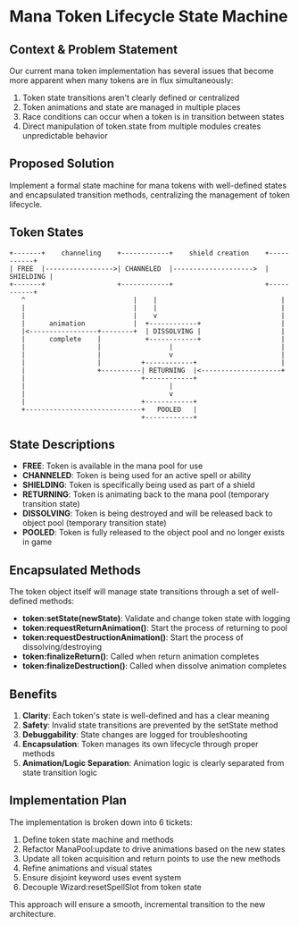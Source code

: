 # Mana Token Lifecycle State Machine

## Context & Problem Statement
Our current mana token implementation has several issues that become more apparent when many tokens are in flux simultaneously:

1. Token state transitions aren't clearly defined or centralized
2. Token animations and state are managed in multiple places
3. Race conditions can occur when a token is in transition between states
4. Direct manipulation of token.state from multiple modules creates unpredictable behavior

## Proposed Solution
Implement a formal state machine for mana tokens with well-defined states and encapsulated transition methods, centralizing the management of token lifecycle.

## Token States

```
+-------+    channeling    +------------+    shield creation    +-----------+
| FREE  |----------------->| CHANNELED  |-------------------->  | SHIELDING |
+-------+                  +------------+                       +-----------+
   ^                           |    |                               |
   |                           |    |                               |
   |                           |    v                               |
   |      animation            |  +------------+                    |
   |<-----------------+--------+  | DISSOLVING |                    |
   |      complete    |           +------------+                    |
   |                  |                 |                           |
   |                  |                 v                           |
   |                  |          +------------+                     |
   |                  +----------| RETURNING  |<--------------------+
   |                             +------------+
   |                                    |
   |                                    v
   |                             +------------+
   +-----------------------------+   POOLED   |
                                 +------------+
```

## State Descriptions

- **FREE**: Token is available in the mana pool for use
- **CHANNELED**: Token is being used for an active spell or ability
- **SHIELDING**: Token is specifically being used as part of a shield
- **RETURNING**: Token is animating back to the mana pool (temporary transition state)
- **DISSOLVING**: Token is being destroyed and will be released back to object pool (temporary transition state)
- **POOLED**: Token is fully released to the object pool and no longer exists in game

## Encapsulated Methods
The token object itself will manage state transitions through a set of well-defined methods:

- **token:setState(newState)**: Validate and change token state with logging
- **token:requestReturnAnimation()**: Start the process of returning to pool
- **token:requestDestructionAnimation()**: Start the process of dissolving/destroying
- **token:finalizeReturn()**: Called when return animation completes
- **token:finalizeDestruction()**: Called when dissolve animation completes

## Benefits

1. **Clarity**: Each token's state is well-defined and has a clear meaning
2. **Safety**: Invalid state transitions are prevented by the setState method
3. **Debuggability**: State changes are logged for troubleshooting
4. **Encapsulation**: Token manages its own lifecycle through proper methods
5. **Animation/Logic Separation**: Animation logic is clearly separated from state transition logic

## Implementation Plan
The implementation is broken down into 6 tickets:
1. Define token state machine and methods
2. Refactor ManaPool:update to drive animations based on the new states
3. Update all token acquisition and return points to use the new methods
4. Refine animations and visual states
5. Ensure disjoint keyword uses event system
6. Decouple Wizard:resetSpellSlot from token state

This approach will ensure a smooth, incremental transition to the new architecture.
